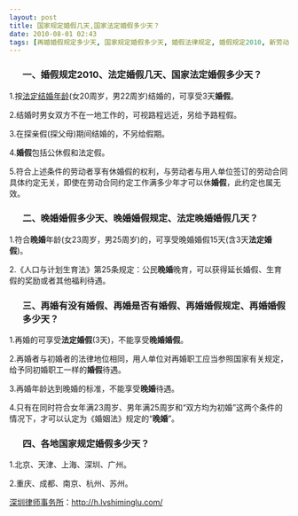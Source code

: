 ```yaml
---
layout: post
title: 国家规定婚假几天,国家法定婚假多少天？
date: 2010-08-01 02:43
tags: [再婚婚假规定多少天, 国家规定婚假多少天, 婚假法律规定, 婚假规定2010, 新劳动法规定婚假几天, 新劳动法规定婚假多少天, 新婚姻法婚假规定, 晚婚婚假多少天, 晚婚婚假规定, 法定婚假几天, 法定婚假多少天, 法定晚婚婚假几天, 深圳离婚律师咨询]
---
```

<ol>
<h3>一、婚假规定2010、法定婚假几天、国家法定婚假多少天？</h3>
</ol>
1.按<a href="http://h.lvshiminglu.com/law/189.html" target="_blank">法定结婚年龄</a>(女20周岁，男22周岁)结婚的，可享受3天<strong>婚假</strong>。

2.结婚时男女双方不在一地工作的，可视路程远近，另给予路程假。

3.在探亲假(探父母)期间结婚的，不另给假期。

4.<strong>婚假</strong>包括公休假和法定假。

5.符合上述条件的劳动者享有休婚假的权利，与劳动者与用人单位签订的劳动合同具体约定无关，即使在劳动合同约定工作满多少年才可以休<strong>婚假</strong>，此约定也属无效。
<ol>
<h3>二、晚婚婚假多少天、晚婚婚假规定、法定晚婚婚假几天？</h3>
</ol>
1.符合<strong>晚婚</strong>年龄(女23周岁，男25周岁)的，可享受晚婚婚假15天(含3天<strong>法定婚假</strong>)。

2.《人口与计划生育法》第25条规定：公民<strong>晚婚</strong>晚育，可以获得延长婚假、生育假的奖励或者其他福利待遇。
<ol>
<h3>三、再婚有没有婚假、再婚是否有婚假、再婚婚假规定、再婚婚假多少天？</h3>
</ol>
1.再婚的可享受<strong>法定婚假</strong>(3天)，不能享受<strong>晚婚婚假</strong>。

2.再婚者与初婚者的法律地位相同，用人单位对再婚职工应当参照国家有关规定，给予同初婚职工一样的<strong>婚假</strong>待遇。

3.再婚年龄达到晚婚的标准，不能享受<strong>晚婚</strong>待遇。

4.只有在同时符合女年满23周岁、男年满25周岁和“双方均为初婚”这两个条件的情况下，才可以认定为《婚姻法》规定的“<strong>晚婚</strong>”。
<ol>
<h3>四、各地国家规定婚假多少天？</h3>
</ol>
1.北京、天津、上海、深圳、广州。

2.重庆、成都、南京、杭州、苏州。

<a href="http://h.lvshiminglu.com/">深圳律师事务所</a>：<a href="http://h.lvshiminglu.com/">http://h.lvshiminglu.com/</a>


